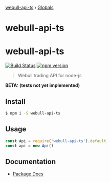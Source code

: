 [webull-api-ts](README.md) › [Globals](globals.md)

# webull-api-ts

# webull-api-ts
[![Build Status](https://travis-ci.org/edmundpf/webull-api-ts.svg?branch=master)](https://travis-ci.org/edmundpf/webull-api-ts)
[![npm version](https://badge.fury.io/js/webull-api-ts.svg)](https://badge.fury.io/js/webull-api-ts)
> Webull trading API for node-js

**BETA: (tests not yet implemented)**

## Install
``` bash
$ npm i -S webull-api-ts
```

## Usage
``` javascript
const Api = require('webull-api-ts').default
const api = new Api()
```

## Documentation
* [Package Docs](docs/globals.md)
